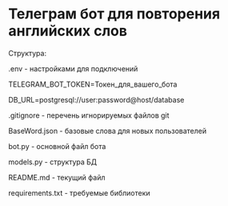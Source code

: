 # Телеграм бот для повторения английских слов

Структура:

.env - настройками для подключений

TELEGRAM_BOT_TOKEN=Токен_для_вашего_бота

DB_URL=postgresql://user:password@host/database

.gitignore - перечень игнорируемых файлов git

BaseWord.json - базовые слова для новых пользователей

bot.py - основной файл бота

models.py - структура БД

README.md - текущий файл

requirements.txt - требуемые библиотеки